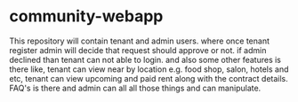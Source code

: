 # community-webapp
This repository will contain tenant and admin users. where once tenant register admin will decide that request should approve or not. 
if admin declined than tenant can not able to login. and also some other features is there like, 
tenant can view near by location e.g. food shop, salon, hotels and etc, tenant can view upcoming 
and paid rent along with the contract details. FAQ's is there and admin can all all those things and can manipulate.
